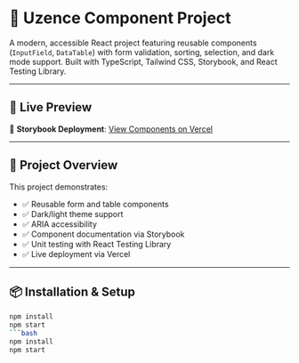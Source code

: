 # 🌟 Uzence Component Project

A modern, accessible React project featuring reusable components (`InputField`, `DataTable`) with form validation, sorting, selection, and dark mode support. Built with TypeScript, Tailwind CSS, Storybook, and React Testing Library.

---

## 🚀 Live Preview

📖 **Storybook Deployment**: [View Components on Vercel](https://your-vercel-storybook-url.vercel.app)

---

## 🧠 Project Overview

This project demonstrates:

- ✅ Reusable form and table components
- ✅ Dark/light theme support
- ✅ ARIA accessibility
- ✅ Component documentation via Storybook
- ✅ Unit testing with React Testing Library
- ✅ Live deployment via Vercel

---

## 📦 Installation & Setup

```bash
npm install
npm start
```bash
npm install
npm start

